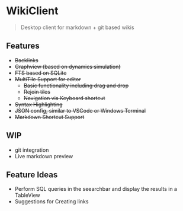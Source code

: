 # WikiClient
> Desktop client for markdown + git based wikis

## Features
* ~~Backlinks~~
* ~~Graphview (based on dynamics simulation)~~
* ~~FTS based on SQLite~~
* ~~MultiTile Support for editor~~
  * ~~Basic functionality including drag and drop~~
  * ~~Rejoin tiles~~
  * ~~Navigation via Keyboard shortcut~~
* ~~Syntax Highlighting~~
* ~~JSON config, similar to VSCode or Windows Terminal~~
* ~~Markdown Shortcut Support~~

## WIP
* git integration
* Live markdown preview

## Feature Ideas
* Perform SQL queries in the seearchbar and display the results in a TableView
* Suggestions for Creating links
